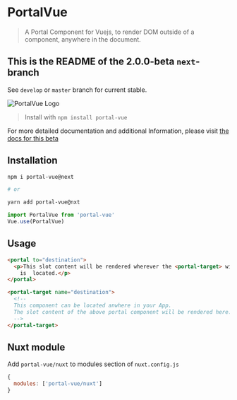 # PortalVue

> A Portal Component for Vuejs, to render DOM outside of a component, anywhere in the document.

## This is the README of the 2.0.0-beta `next`-branch

See `develop` or `master` branch for current stable.

<p style="tex-align: center">
  <img src="http://linusborg.github.io/portal-vue/assets/logo.png" alt="PortalVue Logo">
</p>

> Install with `npm install portal-vue`

For more detailed documentation and additional Information, please visit <a href="https://portal-vue-next-preview.netlify.com/">the docs for this beta</a>

## Installation

```bash
npm i portal-vue@next

# or

yarn add portal-vue@nxt
```

```javascript
import PortalVue from 'portal-vue'
Vue.use(PortalVue)
```

## Usage

```html
<portal to="destination">
  <p>This slot content will be rendered wherever the <portal-target> with name 'destination'
    is  located.</p>
</portal>

<portal-target name="destination">
  <!--
  This component can be located anwhere in your App.
  The slot content of the above portal component will be rendered here.
  -->
</portal-target>
```

## Nuxt module

Add `portal-vue/nuxt` to modules section of `nuxt.config.js`

```javascript
{
  modules: ['portal-vue/nuxt']
}
```
